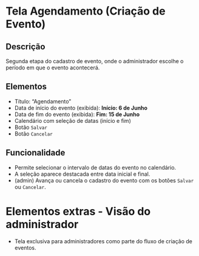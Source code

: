 # Tela Agendamento (Criação de Evento)

## Descrição

Segunda etapa do cadastro de evento, onde o administrador escolhe o período em que o evento acontecerá.

## Elementos

- Título: “Agendamento”
- Data de início do evento (exibida): **Início: 6 de Junho**
- Data de fim do evento (exibida): **Fim: 15 de Junho**
- Calendário com seleção de datas (início e fim)
- Botão `Salvar`
- Botão `Cancelar`

## Funcionalidade

- Permite selecionar o intervalo de datas do evento no calendário.
- A seleção aparece destacada entre data inicial e final.
- (admin) Avança ou cancela o cadastro do evento com os botões `Salvar` ou `Cancelar`.

# Elementos extras - Visão do administrador

- Tela exclusiva para administradores como parte do fluxo de criação de eventos.
